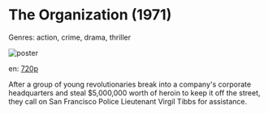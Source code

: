 # The Organization (1971)

Genres: action, crime, drama, thriller

![poster](http://image.tmdb.org/t/p/w500/2KhTPH1ScVPYYk0iTOa5wb1KU7J.jpg)

en:
  [720p](magnet:?xt=urn:btih:d26f2e6f47fb5884dbd8406ff8bf2fc2b610c34b&dn=The+Organization+%281971%29+720p+BrRip+x264+-+YIFY&tr=udp%3A%2F%2Ftracker.openbittorrent.com%3A80%2Fannounce&tr=udp%3A%2F%2Fglotorrents.pw%3A6969%2Fannounce&tr=udp%3A%2F%2Ftracker.openbittorrent.com%3A80%2Fannounce&tr=udp%3A%2F%2Ftracker.opentrackr.org%3A1337%2Fannounce&tr=udp%3A%2F%2Fzer0day.to%3A1337%2Fannounce&tr=udp%3A%2F%2Ftracker.coppersurfer.tk%3A6969%2Fannounce)
  


After a group of young revolutionaries break into a company's corporate headquarters and steal $5,000,000 worth of heroin to keep it off the street, they call on San Francisco Police Lieutenant Virgil Tibbs for assistance.